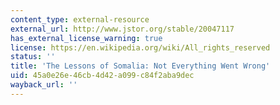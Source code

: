 ```yaml
---
content_type: external-resource
external_url: http://www.jstor.org/stable/20047117
has_external_license_warning: true
license: https://en.wikipedia.org/wiki/All_rights_reserved
status: ''
title: 'The Lessons of Somalia: Not Everything Went Wrong'
uid: 45a0e26e-46cb-4d42-a099-c84f2aba9dec
wayback_url: ''
---
```

